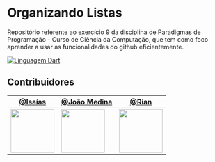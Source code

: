 # Organizando Listas

Repositório referente ao exercício 9 da disciplina de Paradigmas de Programação - Curso de Ciência da Computação, que tem como foco aprender a usar as funcionalidades do github eficientemente.

[![Linguagem Dart](https://img.shields.io/badge/Linguagem-Dart-%2309afac.svg)](https://dart.dev/docs)



## Contribuidores

| [@Isaías](https://github.com/isaias-vitor) | [@João Medina](https://github.com/MedinaJv) | [@Rian](https://github.com/RAL25)
|---|---|---|
| <img src="https://github.com/isaias-vitor.png" width="100"> | <img src="https://github.com/MedinaJv.png" width="100"> | <img src="https://github.com/RAL25.png" width="100"> |
